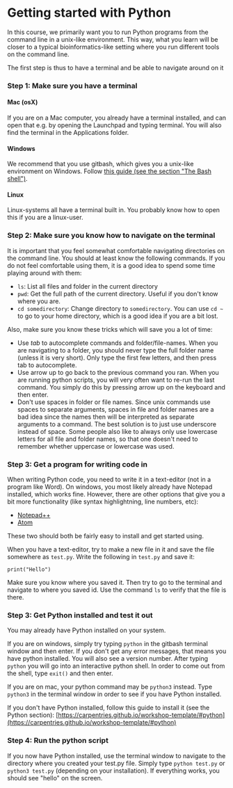 # Getting started with Python

In this course, we primarily want you to run Python programs from the command line in a unix-like environment. This way, what you learn will be closer to a typical bioinformatics-like setting where you run different tools on the command line.

The first step is thus to have a terminal and be able to navigate around on it 

### Step 1: Make sure you have a terminal
#### Mac (osX)

If you are on a Mac computer, you already have a terminal installed, and can open that e.g. by opening the Launchpad and typing terminal. You will also find the terminal in the Applications folder.

#### Windows

We recommend that you use gitbash, which gives you a unix-like environment on Windows. Follow [this guide (see the section "The Bash shell")](https://carpentries.github.io/workshop-template/).

#### Linux

Linux-systems all have a terminal built in. You probably know how to open this if you are a linux-user.


### Step 2: Make sure you know how to navigate on the terminal

It is important that you feel somewhat comfortable navigating directories on the command line. You should at least know the following commands. If you do not feel comfortable using them, it is a good idea to spend some time playing around with them:

* `ls`: List all files and folder in the current directory
* `pwd`: Get the full path of the current directory. Useful if you don't know where you are.
* `cd somedirectory`: Change directory to `somedirectory`. You can use `cd ~` to go to your home directory, which is a good idea if you are a bit lost.

Also, make sure you know these tricks which will save you a lot of time:
* Use *tab* to autocomplete commands and folder/file-names. When you are navigating to a folder, you should never type the full folder name (unless it is very short). Only type the first few letters, and then press tab to autocomplete.
* Use arrow up to go back to the previous command you ran. When you are running python scripts, you will very often want to re-run the last command. You simply do this by pressing arrow up on the keyboard and then enter.
* Don't use spaces in folder or file names. Since unix commands use spaces to separate arguments, spaces in file and folder names are a bad idea since the names then will be interpreted as separate arguments to a command. The best solution is to just use underscore instead of space. Some people also like to always only use lowercase letters for all file and folder names, so that one doesn't need to remember whether uppercase or lowercase was used.


### Step 3: Get a program for writing code in
When writing Python code, you need to write it in a text-editor (not in a program like Word). On windows, you most likely already have Notepad installed, which works fine. However, there are other options that give you a bit more functionality (like syntax highlightning, line numbers, etc):
* [Notepad++](https://notepad-plus-plus.org/downloads/)
* [Atom](https://atom.io/)

These two should both be fairly easy to install and get started using.

When you have a text-editor, try to make a new file in it and save the file somewhere as `test.py`. Write the following in `test.py` and save it:
```
print("Hello")
```
 
 Make sure you know where you saved it. Then try to go to the terminal and navigate to where you saved id. Use the command `ls` to verify that the file is there.


### Step 3: Get Python installed and test it out
You may already have Python installed on your system.

If you are on windows, simply try typing `python` in the gitbash terminal window and then enter. If you don't get any error messages, that means you have python installed. You will also see a version number. After typing `python` you will go into an interactive python shell. In order to come out from the shell, type `exit()` and then enter.

If you are on mac, your python command may be `python3` instead. Type `python3` in the terminal window in order to see if you have Python installed.

If you don't have Python installed, follow this guide to install it (see the Python section): [https://carpentries.github.io/workshop-template/#python](https://carpentries.github.io/workshop-template/#python)



### Step 4: Run the python script
If you now have Python installed, use the terminal window to navigate to the directory where you created your test.py file. Simply type `python test.py` or `python3 test.py` (depending on your installation). If everything works, you should see "hello" on the screen.

